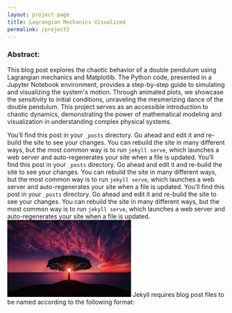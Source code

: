 ```yaml
---
layout: project-page
title: Lagrangian Mechanics Visualized 
permalink: /project2
---
```

### Abstract: 
This blog post explores the chaotic behavior of a double pendulum using Lagrangian mechanics and Matplotlib. The Python code, presented in a Jupyter Notebook environment, provides a step-by-step guide to simulating and visualizing the system's motion. Through animated plots, we showcase the sensitivity to initial conditions, unraveling the mesmerizing dance of the double pendulum. This project serves as an accessible introduction to chaotic dynamics, demonstrating the power of mathematical modeling and visualization in understanding complex physical systems.

    
You’ll find this post in your `_posts` directory. Go ahead and edit it and re-build the site to see your changes. You can rebuild the site in many different ways, but the most common way is to run `jekyll serve`, which launches a web server and auto-regenerates your site when a file is updated.
You’ll find this post in your `_posts` directory. Go ahead and edit it and re-build the site to see your changes. You can rebuild the site in many different ways, but the most common way is to run `jekyll serve`, which launches a web server and auto-regenerates your site when a file is updated.
You’ll find this post in your `_posts` directory. Go ahead and edit it and re-build the site to see your changes. You can rebuild the site in many different ways, but the most common way is to run `jekyll serve`, which launches a web server and auto-regenerates your site when a file is updated.
![alt text for screen readers](images\img1.jpg "Text to show on mouseover")
Jekyll requires blog post files to be named according to the following format:
